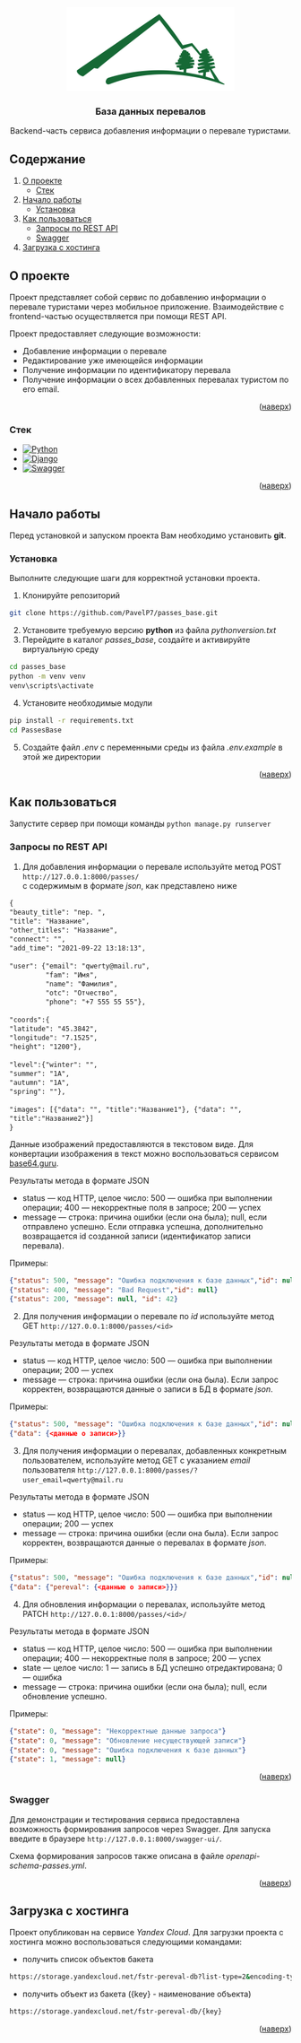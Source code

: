 <!-- <a name="readme-top"></a> -->
<!-- PROJECT LOGO -->
<br />
<div align="center">
  <a href="https://github.com/PavelP7/passes_base">
    <img src="PassesBase/media/images/logo.jpg" alt="Logo" width="300" height="150">
  </a>

<h3 align="center">База данных перевалов </h3>

  <p align="center">
    Backend-часть сервиса добавления информации о перевале туристами.
    <br />
  </p>
</div>

<!-- TABLE OF CONTENTS -->
## Содержание
1. [О проекте](#О-проекте)
   * [Стек](#Стек)
2. [Начало работы](#Начало-работы)
   * [Установка](#Установка)
3. [Как пользоваться](#Как-пользоваться)
   * [Запросы по REST API](#Запросы-по-REST-API)
   * [Swagger](#Swagger)
4. [Загрузка с хостинга](#Загрузка-с-хостинга)

<!-- ABOUT THE PROJECT -->
## О проекте

Проект представляет собой сервис по добавлению информации о перевале туристами через мобильное приложение. Взаимодействие с frontend-частью осуществляется при помощи REST API.

Проект предоставляет следующие возможности:
* Добавление информации о перевале
* Редактирование уже имеющейся информации
* Получение информации по идентификатору перевала
* Получение информации о всех добавленных перевалах туристом по его email.

<p align="right">(<a href="#readme-top">наверх</a>)</p>



### Стек

* [![Python][Python.com]][Python-url]
* [![Django][Django.com]][Django-url]
* [![Swagger][Swagger.com]][Swagger-url]

<p align="right">(<a href="#readme-top">наверх</a>)</p>



<!-- GETTING STARTED -->
## Начало работы

Перед установкой и запуском проекта Вам необходимо установить **git**.

### Установка

Выполните следующие шаги для корректной установки проекта.
1. Клонируйте репозиторий
```sh
git clone https://github.com/PavelP7/passes_base.git
```
2. Установите требуемую версию **python** из файла *pythonversion.txt*
3. Перейдите в каталог *passes_base*, создайте и активируйте виртуальную среду
```sh
cd passes_base
python -m venv venv
venv\scripts\activate
```
4. Установите необходимые модули
```sh
pip install -r requirements.txt
cd PassesBase
```
5. Создайте файл *.env* с переменными среды из файла *.env.example* в этой же директории

<p align="right">(<a href="#readme-top">наверх</a>)</p>

<!-- USAGE EXAMPLES -->
## Как пользоваться
Запустите сервер при помощи команды ```python manage.py runserver```

### Запросы по REST API
1. Для добавления информации о перевале используйте метод POST
  ```http://127.0.0.1:8000/passes/```   
  с содержимым в формате *json*, как представлено ниже
  ```
  {
  "beauty_title": "пер. ",
  "title": "Название",
  "other_titles": "Название",
  "connect": "",
  "add_time": "2021-09-22 13:18:13",
  
  "user": {"email": "qwerty@mail.ru",
           "fam": "Имя",
           "name": "Фамилия",
           "otc": "Отчество",
           "phone": "+7 555 55 55"},
        
  "coords":{
  "latitude": "45.3842",
  "longitude": "7.1525",
  "height": "1200"},
  
  "level":{"winter": "",
  "summer": "1А",
  "autumn": "1А",
  "spring": ""},
  
  "images": [{"data": "", "title":"Название1"}, {"data": "", "title":"Название2"}]
  }
  ```
Данные изображений предоставляются в текстовом виде. Для конвертации изображения в текст можно воспользоваться сервисом [base64.guru](https://base64.guru/converter/encode).

Результаты метода в формате JSON

* status — код HTTP, целое число: 500 — ошибка при выполнении операции;
  400 — некорректные поля в запросе; 200 — успех
* message — строка: причина ошибки (если она была); null, если отправлено успешно. Если отправка успешна, дополнительно возвращается id созданной записи (идентификатор записи перевала).

Примеры:
```json
{"status": 500, "message": "Ошибка подключения к базе данных","id": null}
{"status": 400, "message": "Bad Request","id": null}
{"status": 200, "message": null, "id": 42}
```
2. Для получения информации о перевале по *id* используйте метод GET
 ```http://127.0.0.1:8000/passes/<id>``` 
 
 Результаты метода в формате JSON

* status — код HTTP, целое число: 500 — ошибка при выполнении операции;
  200 — успех
* message — строка: причина ошибки (если она была). Если запрос корректен, возвращаются данные о записи в БД в формате *json*.

Примеры:
```json
{"status": 500, "message": "Ошибка подключения к базе данных","id": null}
{"data": {<данные о записи>}}
```
3. Для получения информации о перевалах, добавленных конкретным пользователем, используйте метод GET с указанием *email* пользователя
 ```http://127.0.0.1:8000/passes/?user_email=qwerty@mail.ru``` 
 
 Результаты метода в формате JSON

* status — код HTTP, целое число: 500 — ошибка при выполнении операции;
  200 — успех
* message — строка: причина ошибки (если она была). Если запрос корректен, возвращаются данные о перевалах в формате *json*.

Примеры:
```json
{"status": 500, "message": "Ошибка подключения к базе данных","id": null}
{"data": {"pereval": {<данные о записи>}}}
```
4. Для обновления информации о перевалах, используйте метод PATCH
 ```http://127.0.0.1:8000/passes/<id>/``` 
 
 Результаты метода в формате JSON

* status — код HTTP, целое число: 500 — ошибка при выполнении операции;
  400 — некорректные поля в запросе; 200 — успех
* state — целое число: 1 — запись в БД успешно отредактирована; 0 — ошибка 
* message — строка: причина ошибки (если она была); null, если обновление успешно.

Примеры:
```json
{"state": 0, "message": "Некорректные данные запроса"}
{"state": 0, "message": "Обновление несуществующей записи"}
{"state": 0, "message": "Ошибка подключения к базе данных"}
{"state": 1, "message": null}
```
<p align="right">(<a href="#readme-top">наверх</a>)</p>

### Swagger

Для демонстрации и тестирования сервиса предоставлена возможность формирования запросов через Swagger. Для запуска введите в браузере
 ```http://127.0.0.1:8000/swagger-ui/```.
 
 Схема формирования запросов также описана в файле *openapi-schema-passes.yml*.
<p align="right">(<a href="#readme-top">наверх</a>)</p>

## Загрузка с хостинга
Проект опубликован на сервисе *Yandex Cloud*. Для загрузки проекта с хостинга можно воспользоваться следующими командами:
* получить список объектов бакета
```sh
https://storage.yandexcloud.net/fstr-pereval-db?list-type=2&encoding-type=url&start-after=
```
* получить объект из бакета ({key} - наименование объекта)
```sh
https://storage.yandexcloud.net/fstr-pereval-db/{key}
```
<p align="right">(<a href="#readme-top">наверх</a>)</p>

<!-- MARKDOWN LINKS & IMAGES -->
<!-- https://www.markdownguide.org/basic-syntax/#reference-style-links -->
[Swagger.com]: https://img.shields.io/badge/swagger-white?style=for-the-badge&logo=laravel&logoColor=green
[Swagger-url]: https://swagger.io
[Django.com]: https://img.shields.io/badge/Django-white?style=for-the-badge&logo=django&logoColor=red
[Django-url]: https://github.com/django
[Python.com]: https://img.shields.io/badge/python-white?style=for-the-badge&logo=python&logoColor=blue
[Python-url]: https://python.org 
